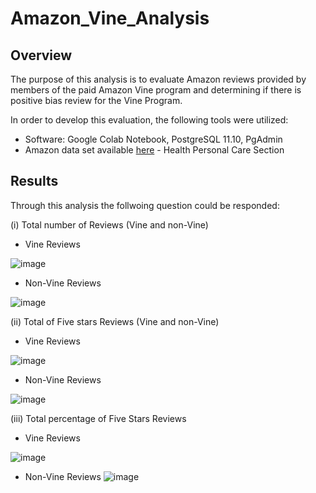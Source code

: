 # Amazon_Vine_Analysis

## Overview

The purpose of this analysis is to evaluate Amazon reviews provided by members of the paid Amazon Vine program and determining if there is positive bias review for the Vine Program.

In order to develop this evaluation, the following tools were utilized:
- Software: Google Colab Notebook, PostgreSQL 11.10, PgAdmin
- Amazon data set available [here](https://s3.amazonaws.com/amazon-reviews-pds/tsv/index.txt) - Health Personal Care Section

## Results

Through this analysis the follwoing question could be responded:

(i) Total number of Reviews (Vine and non-Vine)

 - Vine Reviews


![image](https://user-images.githubusercontent.com/76540704/115174674-ac878300-a097-11eb-9d79-93ad40c5be90.png)


- Non-Vine Reviews

![image](https://user-images.githubusercontent.com/76540704/115174795-e6588980-a097-11eb-936a-83141e195b56.png)


(ii) Total of Five stars Reviews (Vine and non-Vine)

- Vine Reviews

![image](https://user-images.githubusercontent.com/76540704/115175019-494a2080-a098-11eb-9ced-adef6e55a13e.png)

- Non-Vine Reviews

![image](https://user-images.githubusercontent.com/76540704/115175090-67178580-a098-11eb-9807-556f72b1a25b.png)


(iii) Total percentage of Five Stars Reviews

- Vine Reviews

![image](https://user-images.githubusercontent.com/76540704/115175330-cbd2e000-a098-11eb-8aee-a9163bac6618.png)

- Non-Vine Reviews
![image](https://user-images.githubusercontent.com/76540704/115175466-06d51380-a099-11eb-9917-4a95b1cb93c2.png)




